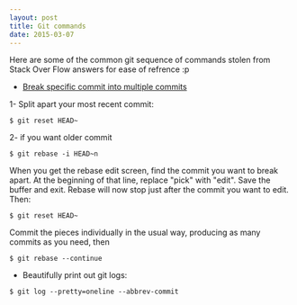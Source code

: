 ```yaml
---
layout: post
title: Git commands
date: 2015-03-07
---
```

Here are some of the common git sequence of commands stolen from Stack Over Flow answers for ease of refrence :p


- [Break specific commit into multiple commits](http://stackoverflow.com/questions/6217156/break-a-previous-commit-into-multiple-commits)

1- Split apart your most recent commit:

```
$ git reset HEAD~
```

2- if you want older commit

```
$ git rebase -i HEAD~n
```

When you get the rebase edit screen, find the commit you want to break apart. At the beginning of that line, replace "pick" with "edit". Save the buffer and exit. Rebase will now stop just after the commit you want to edit. Then:

```
$ git reset HEAD~
```

Commit the pieces individually in the usual way, producing as many commits as you need, then

```
$ git rebase --continue
```
- Beautifully print out git logs:

```
$ git log --pretty=oneline --abbrev-commit
```
